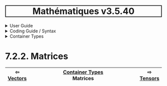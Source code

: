 <h1 style='border: 2px solid; text-align: center'>Mathématiques v3.5.40</h1>

<details>

<summary>User Guide</summary>

# [User Guide](../../../README.md)<br>
1. [About](../../../about/README.md)<br>
2. [License](../../../license/README.md)<br>
3. [Release Notes](../../../release-notes/README.md)<br>
4. [Installation](../../../installation/README.md)<br>
5. [Makefile / Using Mathématiques](../../../using-mathematiques/README.md)<br>
6. [Code Examples](../../../examples/README.md)<br>
7. _Coding Guide / Syntax_ <br>
8. [Benchmarks](../../../benchmarks/README.md)<br>
9. [Tests](../../../test/README.md)<br>
10. [New Feature Plans](../../../feature-schedule/README.md)<br>
11. [Developer Guide](../../../developer-guide/README.md)<br>


</details>



<details>

<summary>Coding Guide / Syntax</summary>

# [7. Coding Guide / Syntax](../../README.md)<br>
7.1. [Scalar Types](../../scalars/README.md)<br>
7.2. _Container Types_ <br>
7.3. [User Guide Notation](../../notation/README.md)<br>
7.4. [Operators](../../operators/README.md)<br>
7.5. [Functions](../../functions/README.md)<br>
7.6. [Display of Results](../../display/README.md)<br>
7.7. [Linear Algebra](../../linear-algebra/README.md)<br>
7.8. [FILE I/O](../../file-io/README.md)<br>
7.9. [Debug Modes](../../debug/README.md)<br>


</details>



<details>

<summary>Container Types</summary>

# [7.2. Container Types](../README.md)<br>
7.2.1. [Vectors](../vector/README.md)<br>
7.2.2. _Matrices_ <br>
7.2.3. [Tensors](../tensor/README.md)<br>


</details>



# 7.2.2. Matrices



| ⇦ <br />[Vectors](../vector/README.md)  | [Container Types](../README.md)<br />Matrices<br /><img width=1000/> | ⇨ <br />[Tensors](../tensor/README.md)   |
| ------------ | :-------------------------------: | ------------ |

